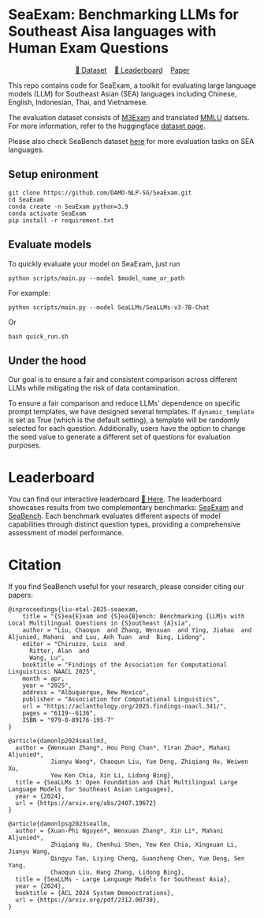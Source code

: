 # SeaExam: Benchmarking LLMs for Southeast Aisa languages with Human Exam Questions

<p align="center">
<a href="https://huggingface.co/datasets/SeaLLMs/SeaExam" target="_blank" rel="noopener"> 🤗 Dataset</a>
&nbsp;&nbsp;
<a href="https://huggingface.co/spaces/SeaLLMs/LLM_Leaderboard_for_SEA" target="_blank" rel="noopener"> 🤗 Leaderboard</a>
&nbsp;&nbsp;
<a href="https://aclanthology.org/2025.findings-naacl.341/" target="_blank" rel="noopener"> Paper</a>
</p>

This repo contains code for SeaExam, a toolkit for evaluating large language models (LLM) for Southeast Asian (SEA) languages including Chinese, English, Indonesian, Thai, and Vietnamese.

The evaluation dataset consists of [M3Exam](https://github.com/DAMO-NLP-SG/M3Exam) and translated [MMLU](https://github.com/hendrycks/test) datsets. For more information, refer to the huggingface [dataset page](https://huggingface.co/datasets/SeaLLMs/SeaExam).

Please also check SeaBench dataset [here](https://github.com/DAMO-NLP-SG/SeaBench) for more evaluation tasks on SEA languages.

## Setup enironment
```
git clone https://github.com/DAMO-NLP-SG/SeaExam.git
cd SeaExam
conda create -n SeaExam python=3.9
conda activate SeaExam
pip install -r requirement.txt
```

## Evaluate models

To quickly evaluate your model on SeaExam, just run 
```
python scripts/main.py --model $model_name_or_path
```

For example: 
```
python scripts/main.py --model SeaLLMs/SeaLLMs-v3-7B-Chat
```
Or 
```
bash quick_run.sh
```

## Under the hood

Our goal is to ensure a fair and consistent comparison across different LLMs while mitigating the risk of data contamination. 

To ensure a fair comparison and reduce LLMs' dependence on specific prompt templates, we have designed several templates. If `dynamic_template` is set as True (which is the default setting), a template will be randomly selected for each question. Additionally, users have the option to change the seed value to generate a different set of questions for evaluation purposes.

# Leaderboard
You can find our interactive leaderboard [🤗 Here](https://huggingface.co/spaces/SeaLLMs/SeaExam_leaderboard). The leaderboard showcases results from two complementary benchmarks: [SeaExam](https://github.com/DAMO-NLP-SG/SeaExam) and [SeaBench](https://github.com/DAMO-NLP-SG/SeaBench). Each benchmark evaluates different aspects of model capabilities through distinct question types, providing a comprehensive assessment of model performance.

# Citation
If you find SeaBench useful for your research, please consider citing our papers:
```
@inproceedings{liu-etal-2025-seaexam,
    title = "{S}ea{E}xam and {S}ea{B}ench: Benchmarking {LLM}s with Local Multilingual Questions in {S}outheast {A}sia",
    author = "Liu, Chaoqun  and Zhang, Wenxuan  and Ying, Jiahao  and Aljunied, Mahani  and Luu, Anh Tuan  and  Bing, Lidong",
    editor = "Chiruzzo, Luis  and
      Ritter, Alan  and
      Wang, Lu",
    booktitle = "Findings of the Association for Computational Linguistics: NAACL 2025",
    month = apr,
    year = "2025",
    address = "Albuquerque, New Mexico",
    publisher = "Association for Computational Linguistics",
    url = "https://aclanthology.org/2025.findings-naacl.341/",
    pages = "6119--6136",
    ISBN = "979-8-89176-195-7"
}

@article{damonlp2024seallm3,
  author = {Wenxuan Zhang*, Hou Pong Chan*, Yiran Zhao*, Mahani Aljunied*,
            Jianyu Wang*, Chaoqun Liu, Yue Deng, Zhiqiang Hu, Weiwen Xu,
            Yew Ken Chia, Xin Li, Lidong Bing},
  title = {SeaLLMs 3: Open Foundation and Chat Multilingual Large Language Models for Southeast Asian Languages},
  year = {2024},
  url = {https://arxiv.org/abs/2407.19672}
}

@article{damonlpsg2023seallm,
  author = {Xuan-Phi Nguyen*, Wenxuan Zhang*, Xin Li*, Mahani Aljunied*,
            Zhiqiang Hu, Chenhui Shen, Yew Ken Chia, Xingxuan Li, Jianyu Wang,
            Qingyu Tan, Liying Cheng, Guanzheng Chen, Yue Deng, Sen Yang,
            Chaoqun Liu, Hang Zhang, Lidong Bing},
  title = {SeaLLMs - Large Language Models for Southeast Asia},
  year = {2024},
  booktitle = {ACL 2024 System Demonstrations},
  url = {https://arxiv.org/pdf/2312.00738},
}
```
